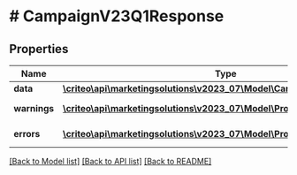 # # CampaignV23Q1Response

## Properties

Name | Type | Description | Notes
------------ | ------------- | ------------- | -------------
**data** | [**\criteo\api\marketingsolutions\v2023_07\Model\CampaignV23Q1Resource**](CampaignV23Q1Resource.md) |  | [optional]
**warnings** | [**\criteo\api\marketingsolutions\v2023_07\Model\ProblemDetails[]**](ProblemDetails.md) |  | [optional] [readonly]
**errors** | [**\criteo\api\marketingsolutions\v2023_07\Model\ProblemDetails[]**](ProblemDetails.md) |  | [optional] [readonly]

[[Back to Model list]](../../README.md#models) [[Back to API list]](../../README.md#endpoints) [[Back to README]](../../README.md)
